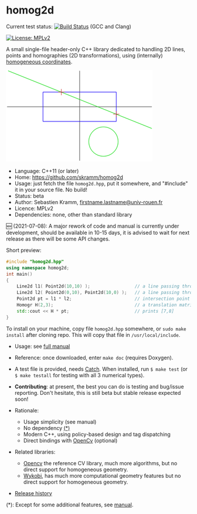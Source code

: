 # homog2d

Current test status:
[![Build Status](https://travis-ci.com/skramm/homog2d.svg?branch=master)](https://travis-ci.com/skramm/homog2d) (GCC and Clang)

[![License: MPLv2](https://img.shields.io/badge/licence-MPLv2-brightgreen)](https://www.mozilla.org/en-US/MPL/)

A small single-file header-only C++ library dedicated to
handling 2D lines, points and homographies (2D transformations),
using (internally) [homogeneous coordinates](https://en.wikipedia.org/wiki/Homogeneous_coordinates).

![showcase1](docs/showcase1.gif)

- Language: C++11 (or later)
- Home: https://github.com/skramm/homog2d
- Usage: just fetch the file `homog2d.hpp`, put it somewhere, and "#include" it in your source file. No build!
- Status: beta
- Author: Sebastien Kramm, firstname.lastname@univ-rouen.fr
- Licence: MPLv2
- Dependencies: none, other than standard library

:new: (2021-07-08): A major rework of code and manual is currently under development, should be available in 10-15 days, it is advised to wait for next release as there will be some API changes.


Short preview:

```C++
#include "homog2d.hpp"
using namespace homog2d;
int main()
{
	Line2d l1( Point2d(10,10) );                 // a line passing through (0,0) and (10,10)
	Line2d l2( Point2d(0,10), Point2d(10,0) );   // a line passing through (0,10) and (10,0)
	Point2d pt = l1 * l2;                        // intersection point (5,5)
	Homogr H(2,3);                               // a translation matrix
	std::cout << H * pt;                         // prints [7,8]
}
```


To install on your machine, copy file `homog2d.hpp` somewhere, or `sudo make install` after cloning repo.
This will copy that file in `/usr/local/include`.


- Usage: see [full manual](docs/homog2d_manual.md)

- Reference: once downloaded, enter `make doc` (requires Doxygen).

- A test file is provided, needs [Catch](https://github.com/catchorg/Catch2).
When installed, run `$ make test` (or `$ make testall` for testing with all 3 numerical types).

- **Contributing**: at present, the best you can do is testing and bug/issue reporting.
Don't hesitate, this is still beta but stable release expected soon!

- Rationale:
  - Usage simplicity (see manual)
  - No dependency [(*)](#rm_fn)
  - Modern C++, using policy-based design and tag dispatching
  - Direct bindings with [OpenCv](https://opencv.org/) (optional)

- Related libraries:
  - [Opencv](https://docs.opencv.org/) the reference CV library, much more algorithms, but no direct support for homogeneous geometry.
  - [Wykobi](http://www.wykobi.com/), has much more computational geometry features but no direct support for homogeneous geometry.


- [Release history](docs/homog2d_history.md)


(*):
<a name="rm_fn"></a>
Except for some additional features, see [manual](docs/homog2d_manual.md).
